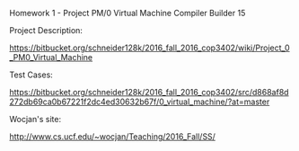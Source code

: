 Homework 1 - Project PM/0 Virtual Machine
Compiler Builder 15

Project Description:

https://bitbucket.org/schneider128k/2016_fall_2016_cop3402/wiki/Project_0_PM0_Virtual_Machine

Test Cases:

https://bitbucket.org/schneider128k/2016_fall_2016_cop3402/src/d868af8d272db69ca0b67221f2dc4ed30632b67f/0_virtual_machine/?at=master

Wocjan's site: 

http://www.cs.ucf.edu/~wocjan/Teaching/2016_Fall/SS/
